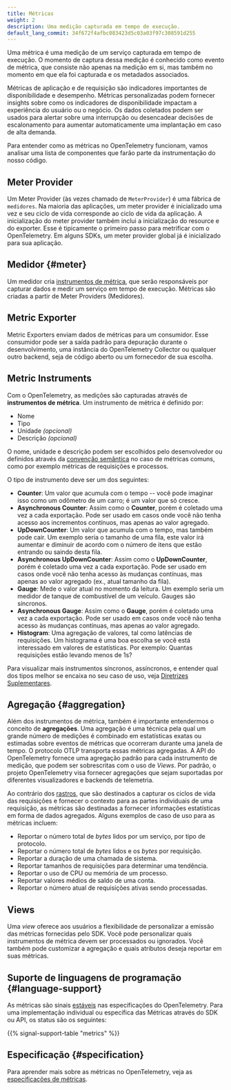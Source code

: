 ```yaml
---
title: Métricas
weight: 2
description: Uma medição capturada em tempo de execução.
default_lang_commit: 34f672f4afbc083423d5c03a03f97c308591d255
---
```


Uma métrica é uma medição de um serviço capturada em tempo de execução. O
momento de captura dessa medição é conhecido como evento de métrica, que
consiste não apenas na medição em si, mas também no momento em que ela foi
capturada e os metadados associados.

Métricas de aplicação e de requisição são indicadores importantes de
disponibilidade e desempenho. Métricas personalizadas podem fornecer insights
sobre como os indicadores de disponibilidade impactam a experiência do usuário
ou o negócio. Os dados coletados podem ser usados para alertar sobre uma
interrupção ou desencadear decisões de escalonamento para aumentar
automaticamente uma implantação em caso de alta demanda.

Para entender como as métricas no OpenTelemetry funcionam, vamos analisar uma
lista de componentes que farão parte da instrumentação do nosso código.

## Meter Provider

Um Meter Provider (às vezes chamado de `MeterProvider`) é uma fábrica de
`medidores`. Na maioria das aplicações, um meter provider é inicializado uma vez
e seu ciclo de vida corresponde ao ciclo de vida da aplicação. A inicialização
do meter provider também inclui a inicialização do resource e do exporter. Esse
é tipicamente o primeiro passo para metrificar com o OpenTelemetry. Em alguns
SDKs, um meter provider global já é inicializado para sua aplicação.

## Medidor {#meter}

Um medidor cria [instrumentos de métrica](#metric-instruments), que serão
responsáveis por capturar dados e medir um serviço em tempo de execução.
Métricas são criadas a partir de Meter Providers (Medidores).

## Metric Exporter

Metric Exporters enviam dados de métricas para um consumidor. Esse consumidor
pode ser a saída padrão para depuração durante o desenvolvimento, uma instância
do OpenTelemetry Collector ou qualquer outro backend, seja de código aberto ou
um fornecedor de sua escolha.

## Metric Instruments

Com o OpenTelemetry, as medições são capturadas através de **instrumentos de
métrica**. Um instrumento de métrica é definido por:

- Nome
- Tipo
- Unidade <em>(opcional)</em>
- Descrição <em>(opcional)</em>

O nome, unidade e descrição podem ser escolhidos pelo desenvolvedor ou definidos
através da [convenção semântica](/docs/specs/semconv/general/metrics/) no caso
de métricas comuns, como por exemplo métricas de requisições e processos.

O tipo de instrumento deve ser um dos seguintes:

- **Counter**: Um valor que acumula com o tempo -- você pode imaginar isso como
  um odômetro de um carro; é um valor que só cresce.
- **Asynchronous Counter**: Assim como o **Counter**, porém é coletado uma vez a
  cada exportação. Pode ser usado em casos onde você não tenha acesso aos
  incrementos contínuos, mas apenas ao valor agregado.
- **UpDownCounter**: Um valor que acumula com o tempo, mas também pode cair. Um
  exemplo seria o tamanho de uma fila, este valor irá aumentar e diminuir de
  acordo com o número de itens que estão entrando ou saindo desta fila.
- **Asynchronous UpDownCounter**: Assim como o **UpDownCounter**, porém é
  coletado uma vez a cada exportação. Pode ser usado em casos onde você não
  tenha acesso às mudanças contínuas, mas apenas ao valor agregado (ex., atual
  tamanho da fila).
- **Gauge**: Mede o valor atual no momento da leitura. Um exemplo seria um
  medidor de tanque de combustível de um veículo. Gauges são síncronos.
- **Asynchronous Gauge**: Assim como o **Gauge**, porém é coletado uma vez a
  cada exportação. Pode ser usado em casos onde você não tenha acesso às
  mudanças contínuas, mas apenas ao valor agregado.
- **Histogram**: Uma agregação de valores, tal como latências de requisições. Um
  histograma é uma boa escolha se você está interessado em valores de
  estatísticas. Por exemplo: Quantas requisições estão levando menos de 1s?

Para visualizar mais instrumentos síncronos, assíncronos, e entender qual dos
tipos melhor se encaixa no seu caso de uso, veja
[Diretrizes Suplementares](/docs/specs/otel/metrics/supplementary-guidelines/).

## Agregação {#aggregation}

Além dos instrumentos de métrica, também é importante entendermos o conceito de
**agregações**. Uma agregação é uma técnica pela qual um grande número de
medições é combinado em estatísticas exatas ou estimadas sobre eventos de
métricas que ocorreram durante uma janela de tempo. O protocolo OTLP transporta
essas métricas agregadas. A API do OpenTelemetry fornece uma agregação padrão
para cada instrumento de medição, que podem ser sobrescritas com o uso de
_Views_. Por padrão, o projeto OpenTelemetry visa fornecer agregações que sejam
suportadas por diferentes visualizadores e backends de telemetria.

Ao contrário dos [rastros](../traces/), que são destinados a capturar os ciclos
de vida das requisições e fornecer o contexto para as partes individuais de uma
requisição, as métricas são destinadas a fornecer informações estatísticas em
forma de dados agregados. Alguns exemplos de caso de uso para as métricas
incluem:

- Reportar o número total de _bytes_ lidos por um serviço, por tipo de
  protocolo.
- Reportar o número total de _bytes_ lidos e os _bytes_ por requisição.
- Reportar a duração de uma chamada de sistema.
- Reportar tamanhos de requisições para determinar uma tendência.
- Reportar o uso de CPU ou memória de um processo.
- Reportar valores médios de saldo de uma conta.
- Reportar o número atual de requisições ativas sendo processadas.

## Views

Uma _view_ oferece aos usuários a flexibilidade de personalizar a emissão das
métricas fornecidas pelo SDK. Você pode personalizar quais instrumentos de
métrica devem ser processados ou ignorados. Você também pode customizar a
agregação e quais atributos deseja reportar em suas métricas.

## Suporte de linguagens de programação {#language-support}

As métricas são sinais
[estáveis](/docs/specs/otel/versioning-and-stability/#stable) nas especificações
do OpenTelemetry. Para uma implementação individual ou específica das Métricas
através do SDK ou API, os status são os seguintes:

{{% signal-support-table "metrics" %}}

## Especificação {#specification}

Para aprender mais sobre as métricas no OpenTelemetry, veja as
[especificações de métricas](/docs/specs/otel/overview/#metric-signal).
